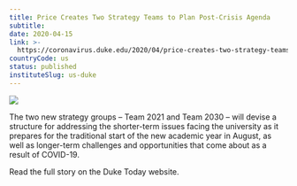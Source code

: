 ```yaml
---
title: Price Creates Two Strategy Teams to Plan Post-Crisis Agenda
subtitle: 
date: 2020-04-15
link: >-
  https://coronavirus.duke.edu/2020/04/price-creates-two-strategy-teams-to-plan-post-crisis-agenda/
countryCode: us
status: published
instituteSlug: us-duke
---
```

![](https://coronavirus.duke.edu/wp-content/uploads/2020/03/ms-icon-310x310-1-88x88.png)

The two new strategy groups – Team 2021 and Team 2030 – will devise a structure for addressing the shorter-term issues facing the university as it prepares for the traditional start of the new academic year in August, as well as longer-term challenges and opportunities that come about as a result of COVID-19.

Read the full story on the Duke Today website.